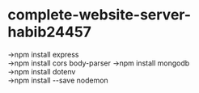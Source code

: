 # complete-website-server-habib24457  
->npm install express  
->npm install cors body-parser
->npm install mongodb  
->npm install dotenv  
->npm install --save nodemon  

